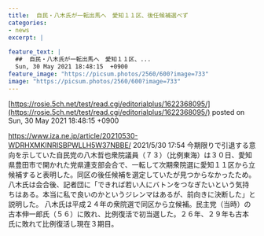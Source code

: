 ```yaml
---
title:  自民・八木氏が一転出馬へ　愛知１１区、後任候補選べず  
categories:
- news
excerpt: |
  
feature_text: |
  ##  自民・八木氏が一転出馬へ　愛知１１区、...
  Sun, 30 May 2021 18:48:15  +0900
feature_image: "https://picsum.photos/2560/600?image=733"
image: "https://picsum.photos/2560/600?image=733"
---
```


[https://rosie.5ch.net/test/read.cgi/editorialplus/1622368095/](https://rosie.5ch.net/test/read.cgi/editorialplus/1622368095/)
posted on Sun, 30 May 2021 18:48:15  +0900

<!--more-->

https://www.iza.ne.jp/article/20210530-WDRHXMKINRISBPWLLH5W37NBBE/ 2021/5/30 17:54 今期限りで引退する意向を示していた自民党の八木哲也衆院議員（７３）（比例東海）は３０日、愛知県豊田市で開かれた党県連支部会合で、一転して次期衆院選に愛知１１区から立候補すると表明した。同区の後任候補を選定していたが見つからなかったため。 八木氏は会合後、記者団に「できれば若い人にバトンをつなぎたいという気持ちはある。本当に私で良いのかというジレンマはあるが、前向きに決断した」と説明した。 八木氏は平成２４年の衆院選で同区から立候補。民主党（当時）の古本伸一郎氏（５６）に敗れ、比例復活で初当選した。２６年、２９年も古本氏に敗れて比例復活し現在３期目。
